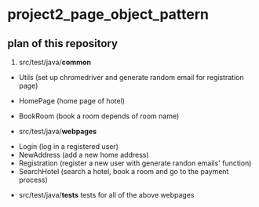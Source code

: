 # project2_page_object_pattern

## plan of this repository 

1. src/test/java/**common**
 * Utils (set up chromedriver and generate random email for registration page)
 * HomePage (home page of hotel)
 * BookRoom (book a room depends of room name)

* src/test/java/**webpages**
- Login (log in a registered user)
- NewAddress (add a new home address) 
- Registration (register a new user with generate randon emails' function)
- SearchHotel (search a hotel, book a room and go to the payment process)

* src/test/java/**tests**
  tests for all of the above webpages 
